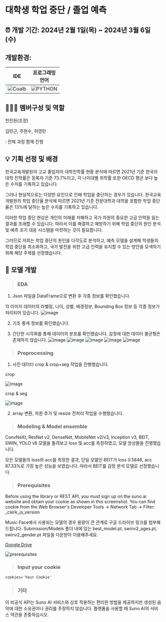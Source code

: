 # 대학생 학업 중단 / 졸업 예측

## :alarm_clock: 개발 기간: 2024년 2월 1일(목) ~ 2024년 3월 6일(수)
## 개발환경:
|IDE|프로그래밍<br/>언어|
|------|---|
|![Coalb](https://img.shields.io/badge/Colab-F9AB00?style=for-the-badge&logo=googlecolab&color=525252)|![PYTHON](https://img.shields.io/badge/Python-3776AB?style=for-the-badge&logo=python&logoColor=white)|

## :people_holding_hands: 멤버구성 및 역할
천진원(조장)

김민근, 주현수, 허영민

: 전체 과정 함께 진행

## :bulb: 기획 선정 및 배경
한국교육개발원의 고교 졸업자의 대학진학률 현황 분석에 따르면 2021년 기준 한국의 대학 진학률은 등록자 기준 73.7%이고, 각 나이대별 취학률 또한 OECD 평균 보다 높은 수치를 기록하고 있습니다.

그러나 현실적으로는 다양한 요인으로 인해 학업을 중단하는 경우가 있습니다. 한국교육개발원의 학업 중단율 분석에 따르면 2021년 기준 전문대학과 대학을 포함한 학업 중단율은 13%에 달하는 높은 수치를 기록하고 있습니다.

이러한 학업 중단 현상은 개인의 미래를 저해하고 국가 차원의 중요한 고급 인력을 잃는 결과를 초래할 수 있습니다. 따라서 이를 해결하고 예방하기 위해 학업 중단의 원인 분석 및 예측 조기 대응 시스템을 마련하는 것이 필요합니다.

그러므로 저희는 학업 중단의 원인을 다각도로 분석하고, 예측 모델을 설계해 학생들의 학업 중단을 최소화하고, 국가 발전을 위한 고급 인력을 유지할 수 있는 방안을 모색하기 위해 해당 주제를 선정했습니다.

## :robot: 모델 개발
> ### EDA
1. Json 파일을 DataFrame으로 변환 후 각종 정보를 확인했습니다.

각 이미지 데이터의 라벨링, 나이, 성별, 배경정보, Bounding Box 정보 등 각종 정보가 처리되어 있습니다.
![image](https://github.com/DPTure/Team5/assets/155731578/3a5cbfc6-8756-4f12-a58d-1ef9186dd7bf)

2. 기초 통계 정보를 확인했습니다.

3. 간단한 시각화를 통해 데이터의 분포를 확인했습니다. 감정에 대한 데이터 불균형은 존재하지 않습니다.
![image](https://github.com/DPTure/Team5/assets/155731578/695528c1-6612-4e9c-83d9-92f7e9ab0669)
![image](https://github.com/DPTure/Team5/assets/155731578/80930595-dadf-401e-a41a-486d11f59671)
![image](https://github.com/DPTure/Team5/assets/155731578/463d0ce4-4755-4953-adb3-fe37ae62503b)
![image](https://github.com/DPTure/Team5/assets/155731578/a30529cf-c8e3-406f-8069-e866085fec4a)
![image](https://github.com/DPTure/Team5/assets/155731578/984407c3-a7ea-4f16-bb7c-d51094314ade)


> ### Preprocessing
1. 사진 데이터 crop & crop+seg 작업을 진행했습니다.

crop


![image](https://github.com/DPTure/Team5/assets/155731578/3350fccc-2835-42a8-b102-d6a2d609bb3a)


crop & seg


![image](https://github.com/DPTure/Team5/assets/155731578/7ec94f04-92f7-486a-89d3-4d68ca533953)


2. array 변환, 차원 추가 및 resize 전처리 작업을 수행했습니다.

> ### Modeling & Model ensemble

ConvNeXt, ResNet v2, DenseNet, MobileNet v2/v3, Inception v3, BEIT, SWIN, YOLO v8 모델을 돌려보고 loss 및 acc를 측정하였고,
모델 앙상블을 진행했습니다.

모든 모델들의 loss와 acc를 측정한 결과, 단일 모델인 BEIT가 loss 0.5846, acc 87.33%로 가장 높은 성능을 보였습니다. 따라서 BEIT를 감정 분석 모델로 선정했습니다.
> ### Prerequisites

Before using the library or REST API, you must sign up on the suno.ai website and obtain your cookie as shown in this screenshot.
You can find cookie from the Web Browser's Developer Tools -> Network Tab -> Filter: _clerk_js_version

Music Face에서 사용되는 모델의 경우 용량이 큰 관계로 구글 드라이브 링크를 첨부해드립니다. Submission/Models 폴더 내에 있는 best_model.pt, swinv2_ages.pt, swinv2_gender.pt 파일을 다운받아 이용해주세요.

[Google Drive](https://drive.google.com/drive/u/0/folders/1BNF7E2JYfD7p42UU6ymU-nXpWdB1cFyD)

![prerequisites](https://github.com/Jinwonie/music_face/assets/155731578/20586ae8-c1d7-434e-be6e-6e5bf57b8b0f)

> ### Input your cookie 
```
cookies='Your Cookie'
```

> ### 기타
이 비공식 API는 Suno AI 서비스와 상호 작용하는 편리한 방법을 제공하지만 생성된 음악에 대한 소유권이나 권리를 주장하지 않습니다. 플랫폼을 사용할 때 Suno AI의 서비스 약관을 존중하십시오.
